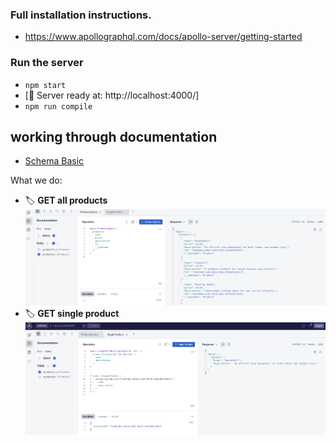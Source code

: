 ###    Full installation instructions.

-   https://www.apollographql.com/docs/apollo-server/getting-started

### Run the server
- `npm start` 
- [🚀 Server ready at: http://localhost:4000/]
- `npm run compile`


## working through documentation

* [Schema Basic](https://www.apollographql.com/docs/apollo-server/schema/schema/#scalar-types)

What we do:

- 🏷️ **GET all products**
![All products](./screenshot/allProduct.png)
- 🏷️ **GET single product**
![Single product](./screenshot//singleProduct.png)
